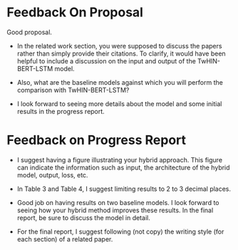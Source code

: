 # Feedback On Proposal
Good proposal.

- In the related work section, you were supposed to discuss the papers rather than simply provide their citations. To clarify, it would have been helpful to include a discussion on the input and output of the TwHIN-BERT-LSTM model.

- Also, what are the baseline models against which you will perform the comparison with TwHIN-BERT-LSTM?

- I look forward to seeing more details about the model and some initial results in the progress report.


# Feedback on Progress Report
- I suggest having a figure illustrating your hybrid approach. This figure can indicate the information such as input, the architecture of the hybrid model, output, loss, etc.

- In Table 3 and Table 4, I suggest limiting results to 2 to 3 decimal places.

- Good job on having results on two baseline models. I look forward to seeing how your hybrid method improves these results. In the final report, be sure to discuss the model in detail.

- For the final report, I suggest following (not copy) the writing style (for each section) of a related paper.
